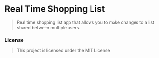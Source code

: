 # Real Time Shopping List

> Real time shopping list app that allows you to make changes to a list shared between multiple users.

### License

> This project is licensed under the MIT License
